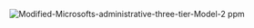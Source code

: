 
![Modified-Microsofts-administrative-three-tier-Model-2 ppm](https://user-images.githubusercontent.com/27002592/144517965-1ec48fc7-1125-430a-b12b-a1f4322c0f5a.png)
